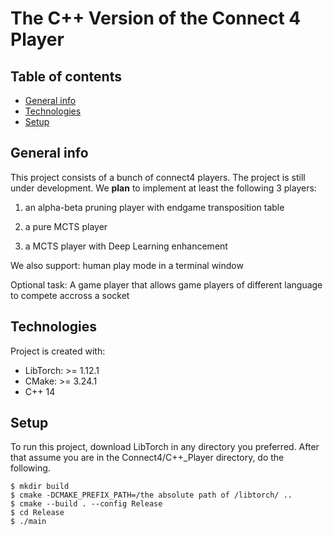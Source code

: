 # The C++ Version of the Connect 4 Player

## Table of contents
* [General info](#general-info)
* [Technologies](#technologies)
* [Setup](#setup)

## General info
This project consists of a bunch of connect4 players. The project is still under development. We **plan** to implement at least the following 3 players: 

1) an alpha-beta pruning player with endgame transposition table

2) a pure MCTS player

3) a MCTS player with Deep Learning enhancement 

We also support: human play mode in a terminal window

Optional task: A game player that allows game players of different language to compete accross a socket  
	
## Technologies
Project is created with:
* LibTorch: >= 1.12.1
* CMake: >= 3.24.1
* C++ 14
	
## Setup
To run this project, download LibTorch in any directory you preferred. After that assume you are in the Connect4/C++_Player directory, do the following.

```
$ mkdir build
$ cmake -DCMAKE_PREFIX_PATH=/the absolute path of /libtorch/ ..
$ cmake --build . --config Release
$ cd Release
$ ./main
```



